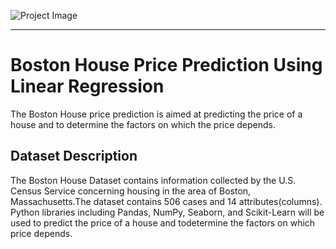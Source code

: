 ![Project Image](https://www.bostonhousing.org/getattachment/2ec35abb-7e88-455a-8157-230ab2134078/HousingDevelopmentDetail.aspx)

---
# Boston House Price Prediction Using Linear Regression
The Boston House price prediction is aimed at predicting the price of a house and to determine the factors on which the price depends.

## Dataset Description
The Boston House Dataset contains information collected by the U.S. Census Service concerning housing in the area of Boston, Massachusetts.The dataset contains 506 cases and 14 attributes(columns). Python libraries including Pandas, NumPy, Seaborn, and Scikit-Learn will be used to predict the price of a house and todetermine the factors on which price depends.
